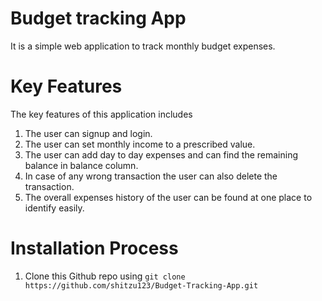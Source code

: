 # Budget tracking App
It is a simple web application to track monthly budget expenses.
# Key Features
The key features of this application includes
1. The user can signup and login.
2. The user can set monthly income to a prescribed value.
3. The user can add day to day expenses and can find the remaining balance in balance column.
4. In case of any wrong transaction the user can also delete the transaction.
5. The overall expenses history of the user can be found at one place to identify easily.
# Installation Process
1. Clone this Github repo using `git clone https://github.com/shitzu123/Budget-Tracking-App.git`

 
